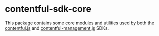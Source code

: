 # contentful-sdk-core

This package contains some core modules and utilities used by both the [contentful.js](https://github.com/contentful/contentful.js) and [contentful-management.js](https://github.com/contentful/contentful-management.js) SDKs.
